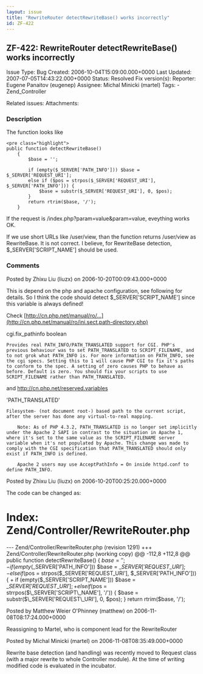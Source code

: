 ```yaml
---
layout: issue
title: "RewriteRouter detectRewriteBase() works incorrectly"
id: ZF-422
---
```


ZF-422: RewriteRouter detectRewriteBase() works incorrectly
-----------------------------------------------------------

 Issue Type: Bug Created: 2006-10-04T15:09:00.000+0000 Last Updated: 2007-07-05T14:43:22.000+0000 Status: Resolved Fix version(s): 
 Reporter:  Eugene Panaitov (eugenep)  Assignee:  Michal Minicki (martel)  Tags: - Zend\_Controller
 
 Related issues: 
 Attachments: 
### Description

The function looks like

 
    <pre class="highlight">
    public function detectRewriteBase()
        {
            $base = '';
            
            if (empty($_SERVER['PATH_INFO'])) $base = $_SERVER['REQUEST_URI'];
            else if ($pos = strpos($_SERVER['REQUEST_URI'], $_SERVER['PATH_INFO'])) {
                $base = substr($_SERVER['REQUEST_URI'], 0, $pos);
            }
            return rtrim($base, '/');
        } 


If the request is /index.php?param=value&param=value, eveything works OK.

If we use short URLs like /user/view, than the function returns /user/view as RewriteBase. It is not correct. I believe, for RewriteBase detection, $\_SERVER['SCRIPT\_NAME'] should be used.

 

 

### Comments

Posted by Zhixu Liu (liuzx) on 2006-10-20T00:09:43.000+0000

This is depend on the php and apache configuration, see following for details. So I think the code should detect $\_SERVER['SCRIPT\_NAME'] since this variable is always defined!

Check [http://cn.php.net/manual/ro/…](http://cn.php.net/manual/ro/ini.sect.path-directory.php)

cgi.fix\_pathinfo boolean

 
    Provides real PATH_INFO/PATH_TRANSLATED support for CGI. PHP's previous behaviour was to set PATH_TRANSLATED to SCRIPT_FILENAME, and to not grok what PATH_INFO is. For more information on PATH_INFO, see the cgi specs. Setting this to 1 will cause PHP CGI to fix it's paths to conform to the spec. A setting of zero causes PHP to behave as before. Default is zero. You should fix your scripts to use SCRIPT_FILENAME rather than PATH_TRANSLATED. 


and <http://cn.php.net/reserved.variables>

'PATH\_TRANSLATED'

 
    Filesystem- (not document root-) based path to the current script, after the server has done any virtual-to-real mapping.
    
        Note: As of PHP 4.3.2, PATH_TRANSLATED is no longer set implicitly under the Apache 2 SAPI in contrast to the situation in Apache 1, where it's set to the same value as the SCRIPT_FILENAME server variable when it's not populated by Apache. This change was made to comply with the CGI specification that PATH_TRANSLATED should only exist if PATH_INFO is defined.
    
        Apache 2 users may use AcceptPathInfo = On inside httpd.conf to define PATH_INFO. 


 

 

Posted by Zhixu Liu (liuzx) on 2006-10-20T00:25:20.000+0000

The code can be changed as:

Index: Zend/Controller/RewriteRouter.php
========================================

--- Zend/Controller/RewriteRouter.php (revision 1291) +++ Zend/Controller/RewriteRouter.php (working copy) @@ -112,8 +112,8 @@ public function detectRewriteBase() { $base = ''; - if (empty($\_SERVER['PATH\_INFO'])) $base = $\_SERVER['REQUEST\_URI']; - else if ($pos = strpos($\_SERVER['REQUEST\_URI'], $\_SERVER['PATH\_INFO'])) { + if (empty($\_SERVER['SCRIPT\_NAME'])) $base = $\_SERVER['REQUEST\_URI']; + else if ($pos = strrpos($\_SERVER['SCRIPT\_NAME'], '/')) { $base = substr($\_SERVER['REQUEST\_URI'], 0, $pos); } return rtrim($base, '/');

 

 

Posted by Matthew Weier O'Phinney (matthew) on 2006-11-08T08:17:24.000+0000

Reassigning to Martel, who is component lead for the RewriteRouter

 

 

Posted by Michal Minicki (martel) on 2006-11-08T08:35:49.000+0000

Rewrite base detection (and handling) was recently moved to Request class (with a major rewrite to whole Controller module). At the time of writing modified code is evaluated in the incubator.

 

 